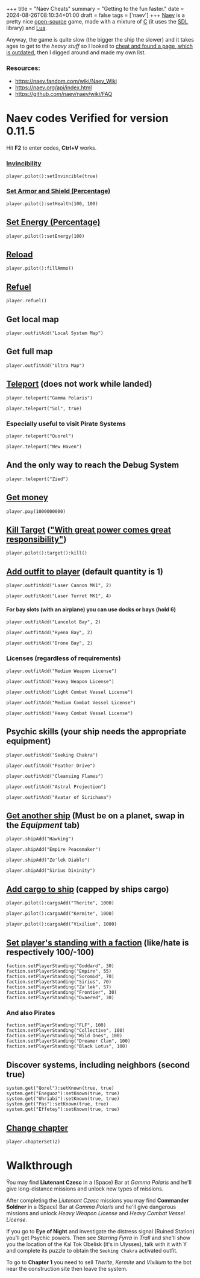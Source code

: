+++
title = "Naev Cheats"
summary = "Getting to the fun faster."
date = 2024-08-26T08:10:34+01:00
draft = false
tags = ['naev']
+++
[Naev](https://naev.org/) is a pretty nice [open-source](https://github.com/naev/naev/) game, made with a mixture of [C](https://en.wikipedia.org/wiki/C_(programming_language)) (it uses the [SDL](https://www.libsdl.org/) library) and [Lua](https://www.lua.org/).

Anyway, the game is quite slow (the bigger the ship the slower) and it takes ages to get to the *heavy stuff*
so I looked to [cheat and found a page ,which is outdated,](http://denshack.blogspot.com/2016/05/naev-cheats.html) then I digged around and made my own list.

### Resources:
- https://naev.fandom.com/wiki/Naev_Wiki
- https://naev.org/api/index.html
- https://github.com/naev/naev/wiki/FAQ

# Naev codes Verified for version 0.11.5

Hit **F2** to enter codes, **Ctrl+V** works.

### [Invincibility](https://naev.org/api/modules/pilot.html#setInvincible)

`player.pilot():setInvincible(true)`

### [Set Armor and Shield (Percentage)](https://naev.org/api/modules/pilot.html#setHealth)

`player.pilot():setHealth(100, 100)`

## [Set Energy (Percentage)](https://naev.org/api/modules/pilot.html#setEnergy)

`player.pilot():setEnergy(100)`

## [Reload](https://naev.org/api/modules/pilot.html#fillAmmo)

`player.pilot():fillAmmo()`

## [Refuel](https://naev.org/api/modules/player.html#refuel)

`player.refuel()`

## Get local map

`player.outfitAdd("Local System Map")`

## Get full map

`player.outfitAdd("Ultra Map")`

## [Teleport](https://naev.org/api/modules/player.html#teleport) (does not work while landed)

`player.teleport("Gamma Polaris")`

`player.teleport("Sol", true)`

### Especially useful to visit Pirate Systems

`player.teleport("Quorel")`

`player.teleport("New Haven")`

## And the only way to reach the Debug System

`player.teleport("Zied")`

## [Get money](https://naev.org/api/modules/player.html#pay)

`player.pay(1000000000)`

## [Kill Target](https://naev.org/api/modules/pilot.html#kill) (["With great power comes great responsibility"](https://youtu.be/guuYU74wU70?t=71))

`player.pilot():target():kill()`

## [Add outfit to player](https://naev.org/api/modules/player.html#outfitAdd) (default quantity is 1)

`player.outfitAdd("Laser Cannon MK1", 2)`

`player.outfitAdd("Laser Turret MK1", 4)`

#### For bay slots (with an airplane) you can use docks or bays (hold 6)

`player.outfitAdd("Lancelot Bay", 2)`

`player.outfitAdd("Hyena Bay", 2)`

`player.outfitAdd("Drone Bay", 2)`

### Licenses (regardless of requirements)

`player.outfitAdd("Medium Weapon License")`

`player.outfitAdd("Heavy Weapon License")`

`player.outfitAdd("Light Combat Vessel License")`

`player.outfitAdd("Medium Combat Vessel License")`

`player.outfitAdd("Heavy Combat Vessel License")`

## Psychic skills (your ship needs the appropriate equipment)

`player.outfitAdd("Seeking Chakra")`

`player.outfitAdd("Feather Drive")`

`player.outfitAdd("Cleansing Flames")`

`player.outfitAdd("Astral Projection")`

`player.outfitAdd("Avatar of Sirichana")`

## [Get another ship](https://naev.org/api/modules/player.html#shipAdd) (Must be on a planet, swap in the *Equipment* tab)

`player.shipAdd("Hawking")`

`player.shipAdd("Empire Peacemaker")`

`player.shipAdd("Ze'lek Diablo")`

`player.shipAdd("Sirius Divinity")`

## [Add cargo to ship](https://naev.org/api/modules/pilot.html#cargoAdd) (capped by ships cargo)

`player.pilot():cargoAdd("Therite", 1000)`

`player.pilot():cargoAdd("Kermite", 1000)`

`player.pilot():cargoAdd("Vixilium", 1000)`

## [Set player's standing with a faction](https://naev.org/api/modules/faction.html#setPlayerStanding) (like/hate is respectively 100/-100)

`faction.setPlayerStanding("Goddard", 30)`
`faction.setPlayerStanding("Empire", 55)`
`faction.setPlayerStanding("Soromid", 70)`
`faction.setPlayerStanding("Sirius", 70)`
`faction.setPlayerStanding("Za'lek", 57)`
`faction.setPlayerStanding("Frontier", 30)`
`faction.setPlayerStanding("Dvaered", 30)`

### And also Pirates

`faction.setPlayerStanding("FLF", 100)`
`faction.setPlayerStanding("Collective", 100)`
`faction.setPlayerStanding("Wild Ones", 100)`
`faction.setPlayerStanding("Dreamer Clan", 100)`
`faction.setPlayerStanding("Black Lotus", 100)`

## Discover systems, including neighbors (second true)

```system.get("Qorel"):setKnown(true, true)```
```system.get("Eneguoz"):setKnown(true, true)```
```system.get("Uhriabi"):setKnown(true, true)```
```system.get("Pas"):setKnown(true, true)```
```system.get("Effetey"):setKnown(true, true)```

## [Change chapter](https://naev.org/api/modules/player.html#chapterSet)

`player.chapterSet(2)`

# Walkthrough

Ŷou may find **Liutenant Czesc** in a (Space) Bar at *Gamma Polaris* and he'll give long-distance missions and unlock new types of missions.

After completing the *Liutenant Czesc* missions you may find **Commander Soldner** in a (Space) Bar at *Gamma Polaris* and he'll give dangerous missions and unlock *Heavy Weapon License* and *Heavy Combat Vessel License*.

If you go to **Eye of Night** and investigate the distress signal (Ruined Station) you'll get Psychic powers.
Then see *Starring Fyrra* in *Trall* and she'll show you the location of the Kal Tok Obelisk (it's in Ulysses), talk with it with Y and complete its puzzle to obtain the `Seeking Chakra` activated outfit.

To go to **Chapter 1** you need to sell *Therite*, *Kermite* and *Vixilium* to the bot near the construction site then leave the system.

